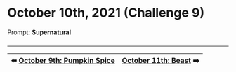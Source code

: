 # October 10th, 2021 (Challenge 9)

Prompt: **Supernatural**

###

---

| ⬅️ [October 9th: Pumpkin Spice](2021-10-09-pumpkin-spice.md) | [October 11th: Beast](2021-10-11-beast.md) ➡️ |
|:-|-:|
